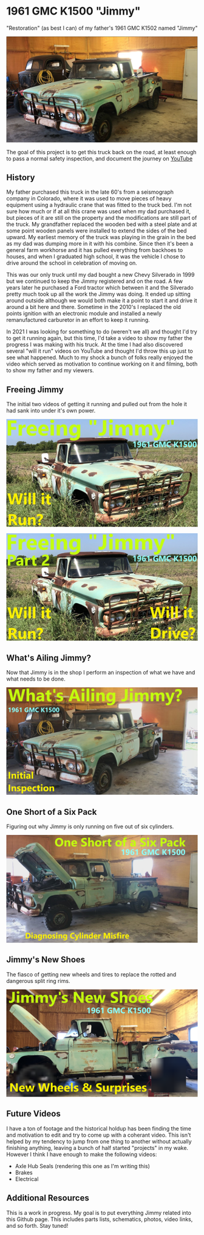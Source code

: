 # 1961 GMC K1500 "Jimmy"
"Restoration" (as best I can) of my father's 1961 GMC K1502 named "Jimmy"

<img alt="Photo of Jimmy in the shop" src="jimmyinshop.PNG">

The goal of this project is to get this truck back on the road, at least enough to pass a normal safety inspection, and document the journey on [YouTube](https://www.youtube.com/playlist?list=PL5zrjhP8uTBTyOsT4I877-9L_4qDtNuRh) 

## History
My father purchased this truck in the late 60's from a seismograph company in Colorado, where it was used to move pieces of heavy equipment using a hydraulic crane that was fitted to the truck bed. I'm not sure how much or if at all this crane was used when my dad purchased it, but pieces of it are still on the property and the modifications are still part of the truck. My grandfather replaced the wooden bed with a steel plate and at some point wooden panels were installed to extend the sides of the bed upward. My earliest memory of the truck was playing in the grain in the bed as my dad was dumping more in it with his combine. Since then it's been a general farm workhorse and it has pulled everything from backhoes to houses, and when I graduated high school, it was the vehicle I chose to drive around the school in celebration of moving on.

This was our only truck until my dad bought a new Chevy Silverado in 1999 but we continued to keep the Jimmy registered and on the road. A few years later he purchased a Ford tractor which between it and the Silverado pretty much took up all the work the Jimmy was doing. It ended up sitting around outside although we would both make it a point to start it and drive it around a bit here and there. Sometime in the 2010's I replaced the old points ignition with an electronic module and installed a newly remanufactured carburetor in an effort to keep it running. 

In 2021 I was looking for something to do (weren't we all) and thought I'd try to get it running again, but this time, I'd take a video to show my father the progress I was making with his truck. At the time I had also discovered several "will it run" videos on YouTube and thought I'd throw this up just to see what happened. Much to my shock a bunch of folks really enjoyed the video which served as motivation to continue working on it and filming, both to show my father and my viewers. 

## Freeing Jimmy
The initial two videos of getting it running and pulled out from the hole it had sank into under it's own power.

[<img alt="Freeing Jimmy Part One Video Thumbnail" src="Freeing%20Jimmy%20Thumbnail.jpg">](https://www.youtube.com/watch?v=BDBbOCLVkqM)

[<img alt="Freeing Jimmy Part Two Video Thumbnail" src="Freeing%20Jimmy%20Part%20Two%20Thumbnail.jpg">](https://www.youtube.com/watch?v=iibpplyTRWo)

## What's Ailing Jimmy?
Now that Jimmy is in the shop I perform an inspection of what we have and what needs to be done.

[<img alt="Whats Ailing Jimmy Video Thumbnail" src="Whats%20Ailing%20Jimmy%20Thumbnail.png">](https://www.youtube.com/watch?v=Oc8QfcXD-ig)

## One Short of a Six Pack
Figuring out why Jimmy is only running on five out of six cylinders.

[<img alt="One Short of a Six Pack Video Thumbnail" src="One%20Short%20of%20a%20Six%20Pack%20Thumbnail.jpg">](https://www.youtube.com/watch?v=8nosHqCw6q0)

## Jimmy's New Shoes
The fiasco of getting new wheels and tires to replace the rotted and dangerous split ring rims.

[<img alt="Jimmy's New Shoes Video Thumbnail" src="Jimmy's%20New%20Shoes%20Thumbnail%20Rev%201.png">](https://www.youtube.com/watch?v=AXS9r-qLSYo)

## Future Videos
I have a ton of footage and the historical holdup has been finding the time and motivation to edit and try to come up with a coherant video. This isn't helped by my tendency to jump from one thing to another without actually finishing anything, leaving a bunch of half started "projects" in my wake. However I think I have enough to make the following videos:

- Axle Hub Seals (rendering this one as I'm writing this)
- Brakes
- Electrical

## Additional Resources
This is a work in progress. My goal is to put everything Jimmy related into this Github page. This includes parts lists, schematics, photos, video links, and so forth. Stay tuned!



